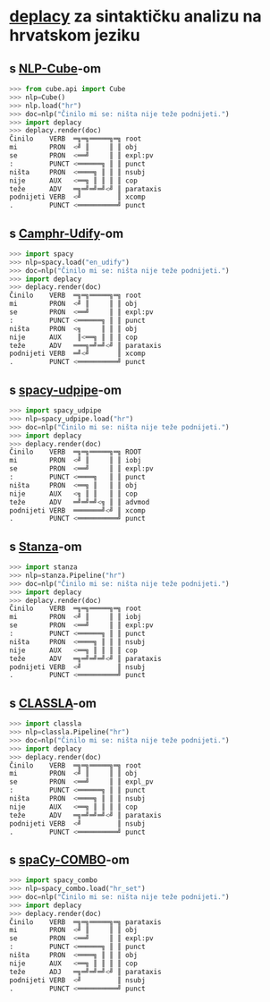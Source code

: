 # [deplacy](https://koichiyasuoka.github.io/deplacy/) za sintaktičku analizu na hrvatskom jeziku

## s [NLP-Cube](https://github.com/Adobe/NLP-Cube)-om

```py
>>> from cube.api import Cube
>>> nlp=Cube()
>>> nlp.load("hr")
>>> doc=nlp("Činilo mi se: ništa nije teže podnijeti.")
>>> import deplacy
>>> deplacy.render(doc)
Činilo    VERB  ═╗═╗═════╗═╗ root
mi        PRON  <╝ ║     ║ ║ obj
se        PRON  <══╝     ║ ║ expl:pv
:         PUNCT <══════╗ ║ ║ punct
ništa     PRON  <════╗ ║ ║ ║ nsubj
nije      AUX   <══╗ ║ ║ ║ ║ cop
teže      ADV   ═╗═╝═╝═╝<╝ ║ parataxis
podnijeti VERB  <╝         ║ xcomp
.         PUNCT <══════════╝ punct
```

## s [Camphr-Udify](https://camphr.readthedocs.io/en/latest/notes/udify.html)-om

```py
>>> import spacy
>>> nlp=spacy.load("en_udify")
>>> doc=nlp("Činilo mi se: ništa nije teže podnijeti.")
>>> import deplacy
>>> deplacy.render(doc)
Činilo    VERB  ═╗═╗═════╗═╗ root
mi        PRON  <╝ ║     ║ ║ obj
se        PRON  <══╝     ║ ║ expl:pv
:         PUNCT <══════╗ ║ ║ punct
ništa     PRON  <╗     ║ ║ ║ obj
nije      AUX    ║<══╗ ║ ║ ║ cop
teže      ADV   ═══╗═╝═╝<╝ ║ parataxis
podnijeti VERB  ═╝<╝       ║ xcomp
.         PUNCT <══════════╝ punct
```

## s [spacy-udpipe](https://github.com/TakeLab/spacy-udpipe)-om

```py
>>> import spacy_udpipe
>>> nlp=spacy_udpipe.load("hr")
>>> doc=nlp("Činilo mi se: ništa nije teže podnijeti.")
>>> import deplacy
>>> deplacy.render(doc)
Činilo    VERB  ═╗═╗═════╗═╗ ROOT
mi        PRON  <╝ ║     ║ ║ iobj
se        PRON  <══╝     ║ ║ expl:pv
:         PUNCT <════╗   ║ ║ punct
ništa     PRON  <══╗ ║   ║ ║ obj
nije      AUX   <╗ ║ ║   ║ ║ cop
teže      ADV   ═╝═╝═╝<╗ ║ ║ advmod
podnijeti VERB  ═══════╝<╝ ║ xcomp
.         PUNCT <══════════╝ punct
```

## s [Stanza](https://stanfordnlp.github.io/stanza)-om

```py
>>> import stanza
>>> nlp=stanza.Pipeline("hr")
>>> doc=nlp("Činilo mi se: ništa nije teže podnijeti.")
>>> import deplacy
>>> deplacy.render(doc)
Činilo    VERB  ═╗═╗═════╗═╗ root
mi        PRON  <╝ ║     ║ ║ iobj
se        PRON  <══╝     ║ ║ expl:pv
:         PUNCT <══════╗ ║ ║ punct
ništa     PRON  <════╗ ║ ║ ║ nsubj
nije      AUX   <══╗ ║ ║ ║ ║ cop
teže      ADV   ═╗═╝═╝═╝<╝ ║ parataxis
podnijeti VERB  <╝         ║ nsubj
.         PUNCT <══════════╝ punct
```

## s [CLASSLA](https://github.com/clarinsi/classla-stanfordnlp)-om

```py
>>> import classla
>>> nlp=classla.Pipeline("hr")
>>> doc=nlp("Činilo mi se: ništa nije teže podnijeti.")
>>> import deplacy
>>> deplacy.render(doc)
Činilo    VERB  ═╗═╗═════╗═╗ root
mi        PRON  <╝ ║     ║ ║ obj
se        PRON  <══╝     ║ ║ expl_pv
:         PUNCT <══════╗ ║ ║ punct
ništa     PRON  <════╗ ║ ║ ║ nsubj
nije      AUX   <══╗ ║ ║ ║ ║ cop
teže      ADV   ═╗═╝═╝═╝<╝ ║ parataxis
podnijeti VERB  <╝         ║ nsubj
.         PUNCT <══════════╝ punct
```

## s [spaCy-COMBO](https://github.com/KoichiYasuoka/spaCy-COMBO)-om

```py
>>> import spacy_combo
>>> nlp=spacy_combo.load("hr_set")
>>> doc=nlp("Činilo mi se: ništa nije teže podnijeti.")
>>> import deplacy
>>> deplacy.render(doc)
Činilo    VERB  ═╗═╗═════╗═╗ parataxis
mi        PRON  <╝ ║     ║ ║ obj
se        PRON  <══╝     ║ ║ expl:pv
:         PUNCT <══════╗ ║ ║ punct
ništa     PRON  <════╗ ║ ║ ║ obj
nije      AUX   <══╗ ║ ║ ║ ║ cop
teže      ADJ   ═╗═╝═╝═╝<╝ ║ parataxis
podnijeti VERB  <╝         ║ nsubj
.         PUNCT <══════════╝ punct
```

